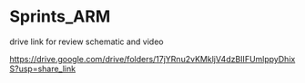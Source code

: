 # Sprints_ARM

drive link for review schematic and video

https://drive.google.com/drive/folders/17jYRnu2vKMkljV4dzBIIFUmlppyDhixS?usp=share_link
